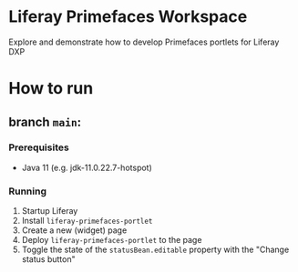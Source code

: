 # Liferay Primefaces Workspace
Explore and demonstrate how to develop Primefaces portlets for Liferay DXP

# How to run

## branch `main`:  ##

### Prerequisites

* Java 11 (e.g. jdk-11.0.22.7-hotspot)

### Running

1. Startup Liferay
1. Install `liferay-primefaces-portlet`
1. Create a new (widget) page
1. Deploy `liferay-primefaces-portlet` to the page
1. Toggle the state of the `statusBean.editable` property with the "Change status button"


